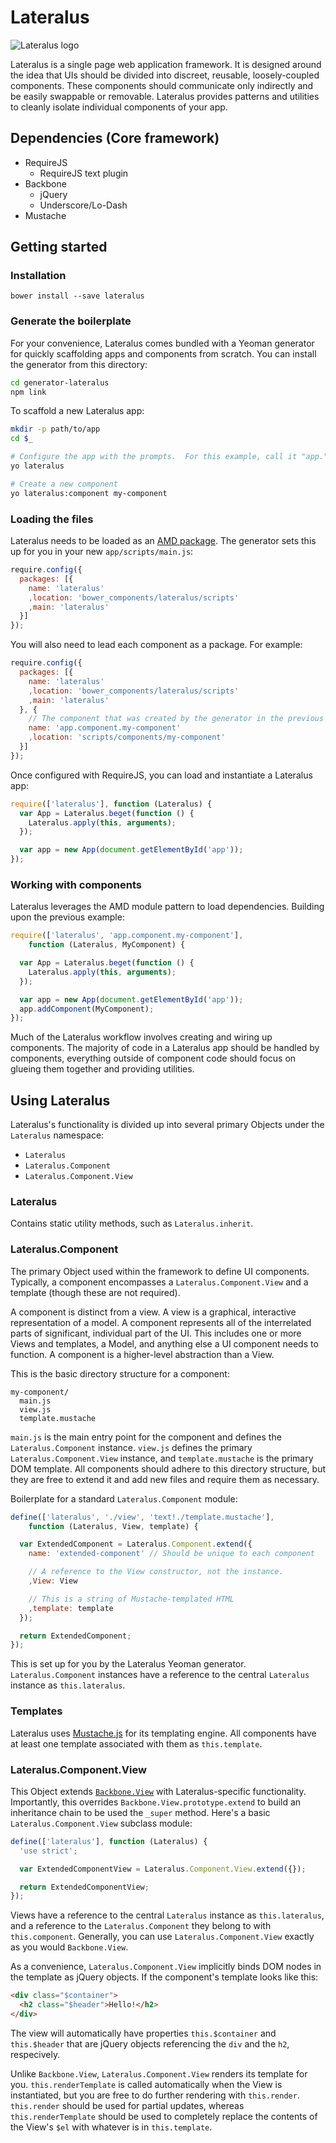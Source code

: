 # Lateralus

![Lateralus logo](img/logo.png)

Lateralus is a single page web application framework.  It is designed around the idea that UIs should be divided into discreet, reusable, loosely-coupled components.  These components should communicate only indirectly and be easily swappable or removable.  Lateralus provides patterns and utilities to cleanly isolate individual components of your app.

## Dependencies (Core framework)

  * RequireJS
    * RequireJS text plugin
  * Backbone
    * jQuery
    * Underscore/Lo-Dash
  * Mustache

## Getting started

### Installation

````
bower install --save lateralus
````

### Generate the boilerplate

For your convenience, Lateralus comes bundled with a Yeoman generator for quickly scaffolding apps and components from scratch.  You can install the generator from this directory:

````bash
cd generator-lateralus
npm link
````

To scaffold a new Lateralus app:

````bash
mkdir -p path/to/app
cd $_

# Configure the app with the prompts.  For this example, call it "app."
yo lateralus

# Create a new component
yo lateralus:component my-component
````

### Loading the files

Lateralus needs to be loaded as an [AMD package](http://requirejs.org/docs/api.html#packages).  The generator sets this up for you in your new `app/scripts/main.js`:

````javascript
require.config({
  packages: [{
    name: 'lateralus'
    ,location: 'bower_components/lateralus/scripts'
    ,main: 'lateralus'
  }]
});
````

You will also need to lead each component as a package.  For example:

````javascript
require.config({
  packages: [{
    name: 'lateralus'
    ,location: 'bower_components/lateralus/scripts'
    ,main: 'lateralus'
  }, {
    // The component that was created by the generator in the previous step
    name: 'app.component.my-component'
    ,location: 'scripts/components/my-component'
  }]
});
````

Once configured with RequireJS, you can load and instantiate a Lateralus app:

````javascript
require(['lateralus'], function (Lateralus) {
  var App = Lateralus.beget(function () {
    Lateralus.apply(this, arguments);
  });

  var app = new App(document.getElementById('app'));
});
````

### Working with components

Lateralus leverages the AMD module pattern to load dependencies.  Building upon the previous example:

````javascript
require(['lateralus', 'app.component.my-component'],
    function (Lateralus, MyComponent) {

  var App = Lateralus.beget(function () {
    Lateralus.apply(this, arguments);
  });

  var app = new App(document.getElementById('app'));
  app.addComponent(MyComponent);
});
````

Much of the Lateralus workflow involves creating and wiring up components.  The majority of code in a Lateralus app should be handled by components, everything outside of component code should focus on glueing them together and providing utilities.

## Using Lateralus

Lateralus's functionality is divided up into several primary Objects under the `Lateralus` namespace:

  * `Lateralus`
  * `Lateralus.Component`
  * `Lateralus.Component.View`

### Lateralus

Contains static utility methods, such as `Lateralus.inherit`.

### Lateralus.Component

The primary Object used within the framework to define UI components.  Typically, a component encompasses a `Lateralus.Component.View` and a template (though these are not required).

A component is distinct from a view.  A view is a graphical, interactive representation of a model.  A component represents all of the interrelated parts of significant, individual part of the UI.  This includes one or more Views and templates, a Model, and anything else a UI component needs to function.  A component is a higher-level abstraction than a View.

This is the basic directory structure for a component:

````
my-component/
  main.js
  view.js
  template.mustache
````

`main.js` is the main entry point for the component and defines the `Lateralus.Component` instance.  `view.js` defines the primary `Lateralus.Component.View` instance, and `template.mustache` is the primary DOM template.  All components should adhere to this directory structure, but they are free to extend it and add new files and require them as necessary.

Boilerplate for a standard `Lateralus.Component` module:

````javascript
define(['lateralus', './view', 'text!./template.mustache'],
    function (Lateralus, View, template) {

  var ExtendedComponent = Lateralus.Component.extend({
    name: 'extended-component' // Should be unique to each component

    // A reference to the View constructor, not the instance.
    ,View: View

    // This is a string of Mustache-templated HTML
    ,template: template
  });

  return ExtendedComponent;
});
````

This is set up for you by the Lateralus Yeoman generator.  `Lateralus.Component` instances have a reference to the central `Lateralus` instance as `this.lateralus`.

### Templates

Lateralus uses [Mustache.js](https://github.com/janl/mustache.js/) for its templating engine.  All components have at least one template associated with them as `this.template`.

### Lateralus.Component.View

This Object extends [`Backbone.View`](http://backbonejs.org/#View) with Lateralus-specific functionality.  Importantly, this overrides `Backbone.View.prototype.extend` to build an inheritance chain to be used the `_super` method.  Here's a basic `Lateralus.Component.View` subclass module:

````javascript
define(['lateralus'], function (Lateralus) {
  'use strict';

  var ExtendedComponentView = Lateralus.Component.View.extend({});

  return ExtendedComponentView;
});
````

Views have a reference to the central `Lateralus` instance as `this.lateralus`, and a reference to the `Lateralus.Component` they belong to with `this.component`.  Generally, you can use `Lateralus.Component.View` exactly as you would `Backbone.View`.

As a convenience, `Lateralus.Component.View` implicitly binds DOM nodes in the template as jQuery objects.  If the component's template looks like this:

````html
<div class="$container">
  <h2 class="$header">Hello!</h2>
</div>
````

The view will automatically have properties `this.$container` and `this.$header` that are jQuery objects referencing the `div` and the `h2`, respecively.

Unlike `Backbone.View`, `Lateralus.Component.View` renders its template for you.  `this.renderTemplate` is called automatically when the View is instantiated, but you are free to do further rendering with `this.render`.  `this.render` should be used for partial updates, whereas `this.renderTemplate` should be used to completely replace the contents of the View's `$el` with whatever is in `this.template`.

